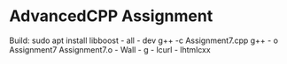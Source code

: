 # AdvancedCPP Assignment 

Build: 
sudo apt install libboost - all - dev
g++ -c Assignment7.cpp
g++ - o Assignment7 Assignment7.o - Wall - g - lcurl - lhtmlcxx
